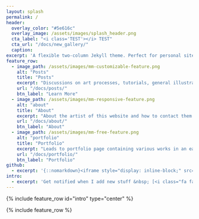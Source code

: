 ```yaml
---
layout: splash
permalink: /
header:
  overlay_color: "#5e616c"
  overlay_image: /assets/images/splash_header.png
  cta_label: "<i class='TEST'></i> TEST"
  cta_url: "/docs/new_gallery/"
  caption:
excerpt: 'A flexible two-column Jekyll theme. Perfect for personal sites, blogs, and portfolios hosted on GitHub or your own server.<br /> </small><br /><br /> {::nomarkdown}<iframe style="display: inline-block;" src="https://ghbtns.com/github-btn.html?user=mmistakes&repo=minimal-mistakes&type=star&count=true&size=large" frameborder="0" scrolling="0" width="160px" height="30px"></iframe> <iframe style="display: inline-block;" src="https://ghbtns.com/github-btn.html?user=mmistakes&repo=minimal-mistakes&type=fork&count=true&size=large" frameborder="0" scrolling="0" width="158px" height="30px"></iframe>{:/nomarkdown}'
feature_row:
  - image_path: /assets/images/mm-customizable-feature.png
    alt: "Posts"
    title: "Posts"
    excerpt: "Discussions on art processes, tutorials, general illustration subjects, and more."
    url: "/docs/posts/"
    btn_label: "Learn More"
  - image_path: /assets/images/mm-responsive-feature.png
    alt: "about"
    title: "About"
    excerpt: "About the artist of this website and how to contact them."
    url: "/docs/about/"
    btn_label: "About"
  - image_path: /assets/images/mm-free-feature.png
    alt: "portfolio"
    title: "Portfolio"
    excerpt: "Leads to portfolio page containing various works in an easily navigable manner."
    url: "/docs/portfolio/"
    btn_label: "Portfolio"
github:
  - excerpt: '{::nomarkdown}<iframe style="display: inline-block;" src="https://ghbtns.com/github-btn.html?user=mmistakes&repo=minimal-mistakes&type=star&count=true&size=large" frameborder="0" scrolling="0" width="160px" height="30px"></iframe> <iframe style="display: inline-block;" src="https://ghbtns.com/github-btn.html?user=mmistakes&repo=minimal-mistakes&type=fork&count=true&size=large" frameborder="0" scrolling="0" width="158px" height="30px"></iframe>{:/nomarkdown}'
intro:
  - excerpt: 'Get notified when I add new stuff &nbsp; [<i class="fa fa-twitter"></i> @mmistakes](https://twitter.com/mmistakes){: .btn .btn--twitter}'
---
```


{% include feature_row id="intro" type="center" %}

{% include feature_row %}
